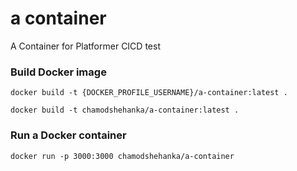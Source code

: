# a container
A Container for Platformer CICD test

### Build Docker image
```
docker build -t {DOCKER_PROFILE_USERNAME}/a-container:latest .
```

```
docker build -t chamodshehanka/a-container:latest .
```

### Run a Docker container
```
docker run -p 3000:3000 chamodshehanka/a-container
```
